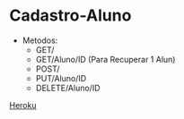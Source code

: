 # Cadastro-Aluno

- Metodos:
  - GET/
  - GET/Aluno/ID (Para Recuperar 1 Alun)
  - POST/
  - PUT/Aluno/ID
  - DELETE/Aluno/ID


[Heroku](https://api-bootcamp-alunos.herokuapp.com)
